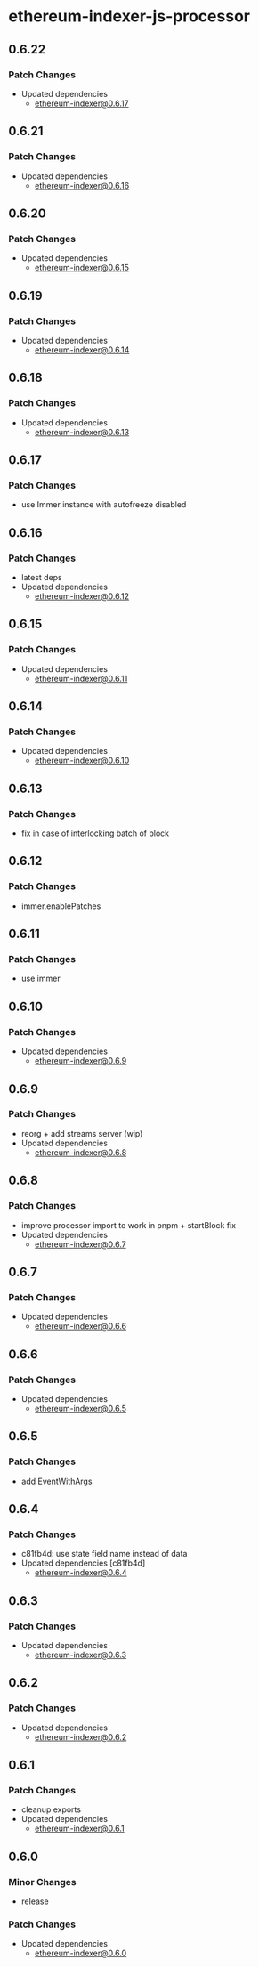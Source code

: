 # ethereum-indexer-js-processor

## 0.6.22

### Patch Changes

- Updated dependencies
  - ethereum-indexer@0.6.17

## 0.6.21

### Patch Changes

- Updated dependencies
  - ethereum-indexer@0.6.16

## 0.6.20

### Patch Changes

- Updated dependencies
  - ethereum-indexer@0.6.15

## 0.6.19

### Patch Changes

- Updated dependencies
  - ethereum-indexer@0.6.14

## 0.6.18

### Patch Changes

- Updated dependencies
  - ethereum-indexer@0.6.13

## 0.6.17

### Patch Changes

- use Immer instance with autofreeze disabled

## 0.6.16

### Patch Changes

- latest deps
- Updated dependencies
  - ethereum-indexer@0.6.12

## 0.6.15

### Patch Changes

- Updated dependencies
  - ethereum-indexer@0.6.11

## 0.6.14

### Patch Changes

- Updated dependencies
  - ethereum-indexer@0.6.10

## 0.6.13

### Patch Changes

- fix in case of interlocking batch of block

## 0.6.12

### Patch Changes

- immer.enablePatches

## 0.6.11

### Patch Changes

- use immer

## 0.6.10

### Patch Changes

- Updated dependencies
  - ethereum-indexer@0.6.9

## 0.6.9

### Patch Changes

- reorg + add streams server (wip)
- Updated dependencies
  - ethereum-indexer@0.6.8

## 0.6.8

### Patch Changes

- improve processor import to work in pnpm + startBlock fix
- Updated dependencies
  - ethereum-indexer@0.6.7

## 0.6.7

### Patch Changes

- Updated dependencies
  - ethereum-indexer@0.6.6

## 0.6.6

### Patch Changes

- Updated dependencies
  - ethereum-indexer@0.6.5

## 0.6.5

### Patch Changes

- add EventWithArgs

## 0.6.4

### Patch Changes

- c81fb4d: use state field name instead of data
- Updated dependencies [c81fb4d]
  - ethereum-indexer@0.6.4

## 0.6.3

### Patch Changes

- Updated dependencies
  - ethereum-indexer@0.6.3

## 0.6.2

### Patch Changes

- Updated dependencies
  - ethereum-indexer@0.6.2

## 0.6.1

### Patch Changes

- cleanup exports
- Updated dependencies
  - ethereum-indexer@0.6.1

## 0.6.0

### Minor Changes

- release

### Patch Changes

- Updated dependencies
  - ethereum-indexer@0.6.0
